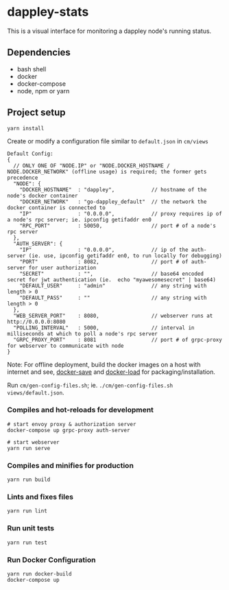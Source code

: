 # dappley-stats
This is a visual interface for monitoring a dappley node's running status.

## Dependencies
- bash shell
- docker
- docker-compose
- node, npm or yarn

## Project setup
```
yarn install
```

Create or modify a configuration file similar to `default.json` in `cm/views`

```
Default Config:
{
  // ONLY ONE OF "NODE.IP" or "NODE.DOCKER_HOSTNAME / NODE.DOCKER_NETWORK" (offline usage) is required; the former gets precedence
  "NODE": {
    "DOCKER_HOSTNAME"  : "dappley",            // hostname of the node's docker container
    "DOCKER_NETWORK"   : "go-dappley_default"  // the network the docker container is connected to
    "IP"               : "0.0.0.0",            // proxy requires ip of a node's rpc server; ie. ipconfig getifaddr en0
    "RPC_PORT"         : 50050,                // port # of a node's rpc server
  },
  "AUTH_SERVER": {
    "IP"               : "0.0.0.0",            // ip of the auth-server (ie. use, ipconfig getifaddr en0, to run locally for debugging)
    "PORT"             : 8082,                 // port # of auth-server for user authorization
    "SECRET"           : "",                   // base64 encoded secret for jwt authentication (ie.  echo "myawesomesecret" | base64)
    "DEFAULT_USER"     : "admin"               // any string with length > 0
    "DEFAULT_PASS"     : ""                    // any string with length > 0
  },
  "WEB_SERVER_PORT"    : 8080,                 // webserver runs at http://0.0.0.0:8080
  "POLLING_INTERVAL"   : 5000,                 // interval in milliseconds at which to poll a node's rpc server
  "GRPC_PROXY_PORT"    : 8081                  // port # of grpc-proxy for webserver to communicate with node
}
```

Note: For offline deployment, build the docker images on a host with internet and see,
[docker-save](https://docs.docker.com/engine/reference/commandline/save/) and
[docker-load](https://docs.docker.com/engine/reference/commandline/load/) for packaging/installation.

Run `cm/gen-config-files.sh`; ie. `./cm/gen-config-files.sh views/default.json`.

### Compiles and hot-reloads for development
```
# start envoy proxy & authorization server
docker-compose up grpc-proxy auth-server

# start webserver
yarn run serve
```

### Compiles and minifies for production
```
yarn run build
```

### Lints and fixes files
```
yarn run lint
```

### Run unit tests
```
yarn run test
```

### Run Docker Configuration
```
yarn run docker-build
docker-compose up
```
